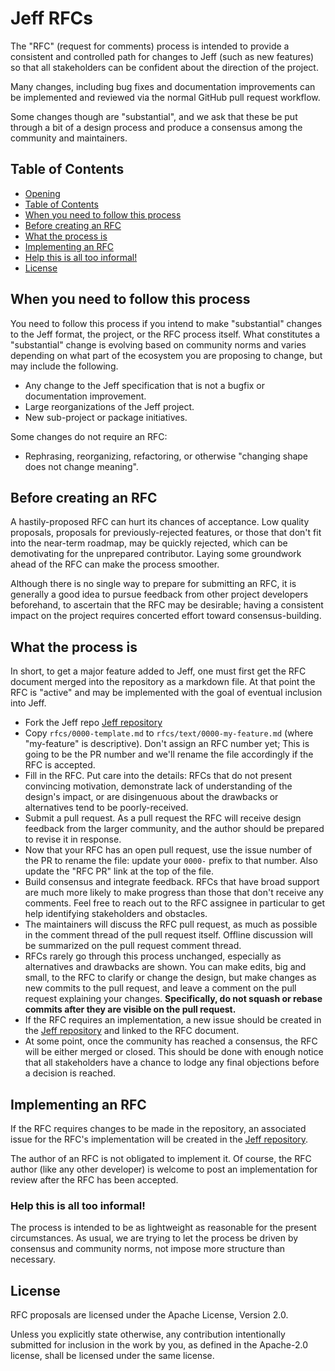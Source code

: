# Jeff RFCs
[Jeff RFCs]: #jeff-rfcs

The "RFC" (request for comments) process is intended to provide a consistent
and controlled path for changes to Jeff (such as new features) so that all
stakeholders can be confident about the direction of the project.

Many changes, including bug fixes and documentation improvements can be
implemented and reviewed via the normal GitHub pull request workflow.

Some changes though are "substantial", and we ask that these be put through a
bit of a design process and produce a consensus among the community and maintainers.

## Table of Contents
[Table of Contents]: #table-of-contents

  - [Opening](#jeff-rfcs)
  - [Table of Contents]
  - [When you need to follow this process]
  - [Before creating an RFC]
  - [What the process is]
  - [Implementing an RFC]
  - [Help this is all too informal!]
  - [License]


## When you need to follow this process
[When you need to follow this process]: #when-you-need-to-follow-this-process

You need to follow this process if you intend to make "substantial" changes to
the Jeff format, the project, or the RFC process itself. What constitutes a
"substantial" change is evolving based on community norms and varies depending
on what part of the ecosystem you are proposing to change, but may include the
following.

  - Any change to the Jeff specification that is not a bugfix or documentation improvement.
  - Large reorganizations of the Jeff project.
  - New sub-project or package initiatives.

Some changes do not require an RFC:

  - Rephrasing, reorganizing, refactoring, or otherwise "changing shape does
    not change meaning".


## Before creating an RFC
[Before creating an RFC]: #before-creating-an-rfc

A hastily-proposed RFC can hurt its chances of acceptance. Low quality
proposals, proposals for previously-rejected features, or those that don't fit
into the near-term roadmap, may be quickly rejected, which can be demotivating
for the unprepared contributor. Laying some groundwork ahead of the RFC can
make the process smoother.

Although there is no single way to prepare for submitting an RFC, it is
generally a good idea to pursue feedback from other project developers
beforehand, to ascertain that the RFC may be desirable; having a consistent
impact on the project requires concerted effort toward consensus-building.


## What the process is
[What the process is]: #what-the-process-is

In short, to get a major feature added to Jeff, one must first get the RFC
document merged into the repository as a markdown file. At that point the RFC is
"active" and may be implemented with the goal of eventual inclusion into Jeff.

  - Fork the Jeff repo [Jeff repository]
  - Copy `rfcs/0000-template.md` to `rfcs/text/0000-my-feature.md` (where "my-feature" is
    descriptive). Don't assign an RFC number yet; This is going to be the PR
    number and we'll rename the file accordingly if the RFC is accepted.
  - Fill in the RFC. Put care into the details: RFCs that do not present
    convincing motivation, demonstrate lack of understanding of the design's
    impact, or are disingenuous about the drawbacks or alternatives tend to
    be poorly-received.
  - Submit a pull request. As a pull request the RFC will receive design
    feedback from the larger community, and the author should be prepared to
    revise it in response.
  - Now that your RFC has an open pull request, use the issue number of the PR
    to rename the file: update your `0000-` prefix to that number. Also
    update the "RFC PR" link at the top of the file.
  - Build consensus and integrate feedback. RFCs that have broad support are
    much more likely to make progress than those that don't receive any
    comments. Feel free to reach out to the RFC assignee in particular to get
    help identifying stakeholders and obstacles.
  - The maintainers will discuss the RFC pull request, as much as possible in the
    comment thread of the pull request itself. Offline discussion will be
    summarized on the pull request comment thread.
  - RFCs rarely go through this process unchanged, especially as alternatives
    and drawbacks are shown. You can make edits, big and small, to the RFC to
    clarify or change the design, but make changes as new commits to the pull
    request, and leave a comment on the pull request explaining your changes.
    **Specifically, do not squash or rebase commits after they are visible on
    the pull request.**
  - If the RFC requires an implementation, a new issue should be created in the [Jeff repository] and linked to the RFC document.
  - At some point, once the community has reached a consensus, the RFC will be
    either merged or closed. This should be done with enough notice that all
    stakeholders have a chance to lodge any final objections before a decision
    is reached.


## Implementing an RFC
[Implementing an RFC]: #implementing-an-rfc

If the RFC requires changes to be made in the repository, an associated issue
for the RFC's implementation will be created in the [Jeff repository].

The author of an RFC is not obligated to implement it. Of course, the RFC
author (like any other developer) is welcome to post an implementation for
review after the RFC has been accepted.



### Help this is all too informal!
[Help this is all too informal!]: #help-this-is-all-too-informal

The process is intended to be as lightweight as reasonable for the present
circumstances. As usual, we are trying to let the process be driven by
consensus and community norms, not impose more structure than necessary.


## License
[License]: #license

RFC proposals are licensed under the Apache License, Version 2.0.

Unless you explicitly state otherwise, any contribution intentionally submitted for inclusion in the work by you, as defined in the Apache-2.0 license, shall be licensed under the same license.


[Jeff repository]: https://github.com/unitaryfoundation/jeff
